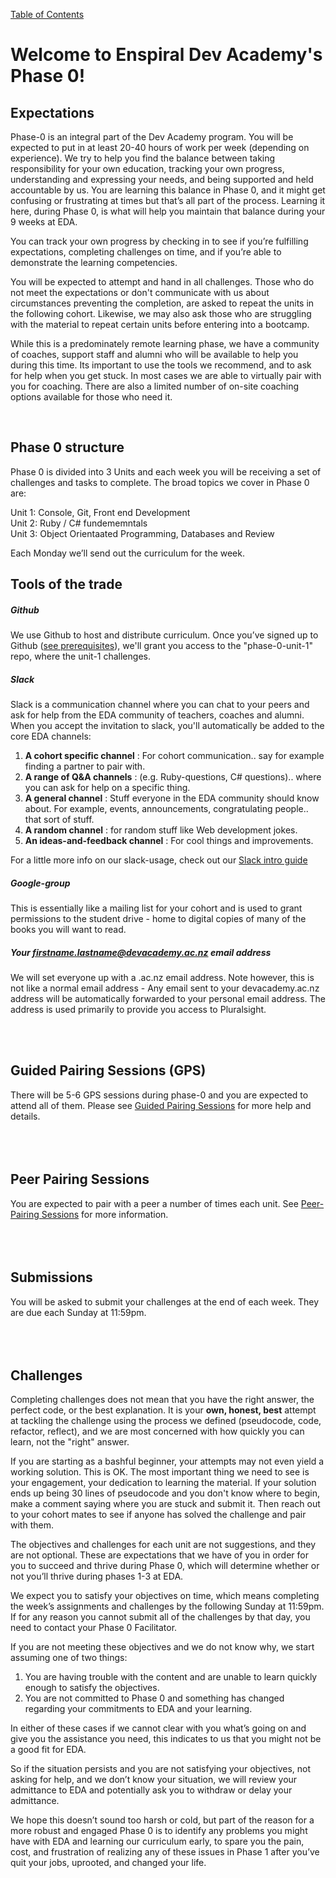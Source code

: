 [Table of Contents](readme.md)

# Welcome to Enspiral Dev Academy's Phase 0!


## Expectations
Phase-0 is an integral part of the Dev Academy program. You will be expected to put in at least 20-40 hours of work per week (depending on experience). We try to help you find the balance between taking responsibility for your own education, tracking your own progress, understanding and expressing your needs, and being supported and held accountable by us. You are learning this balance in Phase 0, and it might get confusing or frustrating at times but that’s all part of the process. Learning it here, during Phase 0, is what will help you maintain that balance during your 9 weeks at EDA.

You can track your own progress by checking in to see if you’re fulfilling expectations, completing challenges on time, and if you’re able to demonstrate the learning competencies. 

You will be expected to attempt and hand in all challenges. Those who do not meet the expectations or don't communicate with us about circumstances preventing the completion, are asked to repeat the units in the following cohort. 
Likewise, we may also ask those who are struggling with the material to repeat certain units before entering into a bootcamp. 

While this is a predominately remote learning phase, we have a community of coaches, support staff and alumni who will be available to help you during this time. Its important to use the tools we recommend, and to ask for help when you get stuck. In most cases we are able to virtually pair with you for coaching. There are also a limited number of on-site coaching options available for those who need it. 


</br>  
  
## Phase 0 structure 
Phase 0 is divided into 3 Units and each week you will be receiving a set of challenges and tasks to complete. The broad topics we cover in Phase 0 are:

Unit 1: Console, Git, Front end Development  
Unit 2: Ruby / C# fundememntals  
Unit 3: Object Orientaated Programming, Databases and Review  

Each Monday we’ll send out the curriculum for the week. 

## Tools of the trade
##### Github
We use Github to host and distribute curriculum. Once you’ve signed up to Github ([see prerequisites](phase-0-prerequisites.md)), we'll grant you access to the "phase-0-unit-1" repo, where the unit-1 challenges.  
  
##### Slack 
Slack is a communication channel where you can chat to your peers and ask for help from the EDA community of teachers, coaches and alumni. When you accept the invitation to slack, you'll automatically be added to the core EDA channels:

1. **A cohort specific channel** : For cohort communication.. say for example finding a partner to pair with.
2. **A range of Q&A channels** : (e.g. Ruby-questions, C# questions).. where you can ask for help on a specific thing. 
3. **A general channel** : Stuff everyone in the EDA community should know about. For example, events, announcements, congratulating people.. that sort of stuff.
4. **A random channel** : for random stuff like Web development jokes.
5. **An ideas-and-feedback channel** : For cool things and improvements.  

For a little more info on our slack-usage, check out our [Slack intro guide](slack.md)

##### Google-group 
This is essentially like a mailing list for your cohort and is used to grant permissions to the student drive - home to digital copies of many of the books you will want to read.

##### Your firstname.lastname@devacademy.ac.nz email address 
We will set everyone up with a .ac.nz email address. Note however, this is not like a normal email address - Any email sent to your devacademy.ac.nz address will be automatically forwarded to your personal email address. The address is used primarily to provide you access to Pluralsight. 

</br>  
</br>  
  

## Guided Pairing Sessions (GPS)
There will be 5-6 GPS sessions during phase-0 and you are expected to attend all of them. Please see [Guided Pairing Sessions](guided-pairing-sessions.md) for more help and details.   
</br>  
</br>  
  
## Peer Pairing Sessions
You are expected to pair with a peer a number of times each unit. See [Peer-Pairing Sessions](peer-pairing-sessions.md) for more information.  
</br>  
</br>  

## Submissions  
You will be asked to submit your challenges at the end of each week. They are due each Sunday at 11:59pm.  
</br>  
</br>  

## Challenges 
Completing challenges does not mean that you have the right answer, the perfect code, or the best explanation.  It is your **own, honest, best** attempt at tackling the challenge using the process we defined (pseudocode, code, refactor, reflect), and we are most concerned with how quickly you can learn, not the "right" answer.

If you are starting as a bashful beginner, your attempts may not even yield a working solution.  This is OK.  The most important thing we need to see is your engagement, your dedication to learning the material.  If your solution ends up being 30 lines of pseudocode and you don't know where to begin, make a comment saying where you are stuck and submit it.  Then reach out to your cohort mates to see if anyone has solved the challenge and pair with them.
  
The objectives and challenges for each unit are not suggestions, and they are not optional.  These are expectations that we have of you in order for you to succeed and thrive during Phase 0, which will determine whether or not you’ll thrive during phases 1-3 at EDA.

We expect you to satisfy your objectives on time, which means completing the week’s assignments and challenges by the following Sunday at 11:59pm.  If for any reason you cannot submit all of the challenges by that day, you need to contact your Phase 0 Facilitator.

If you are not meeting these objectives and we do not know why, we start assuming one of two things:

1. You are having trouble with the content and are unable to learn quickly enough to satisfy the objectives.
2. You are not committed to Phase 0 and something has changed regarding your commitments to EDA and your learning.

In either of these cases if we cannot clear with you what’s going on and give you the assistance you need, this indicates to us that you might not be a good fit for EDA.

So if the situation persists and you are not satisfying your objectives, not asking for help, and we don’t know your situation, we will review your admittance to EDA and potentially ask you to withdraw or delay your admittance.

We hope this doesn’t sound too harsh or cold, but part of the reason for a more robust and engaged Phase 0 is to identify any problems you might have with EDA and learning our curriculum early, to spare you the pain, cost, and frustration of realizing any of these issues in Phase 1 after you’ve quit your jobs, uprooted, and changed your life.


